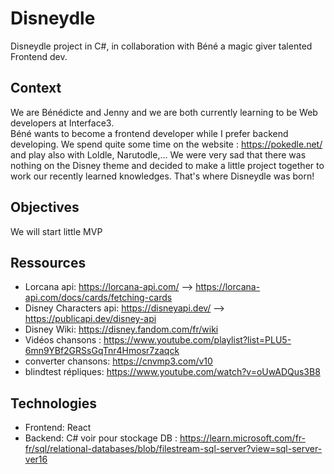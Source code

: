 # Disneydle
Disneydle project in C#, in collaboration with Béné a magic giver talented Frontend dev. 
## Context
We are Bénédicte and Jenny and we are both currently learning to be Web developers at Interface3.  
Béné wants to become a frontend developer while I prefer backend developing.
We spend quite some time on the website : https://pokedle.net/ and play also with Loldle, Narutodle,... 
We were very sad that there was nothing on the Disney theme and decided to make a little project together to work our recently learned knowledges.
That's where Disneydle was born!

## Objectives
We will start little 
MVP

## Ressources
- Lorcana api: https://lorcana-api.com/
 --> https://lorcana-api.com/docs/cards/fetching-cards
- Disney Characters api: https://disneyapi.dev/
--> https://publicapi.dev/disney-api
- Disney Wiki: https://disney.fandom.com/fr/wiki
- Vidéos chansons : https://www.youtube.com/playlist?list=PLU5-6mn9YBf2GRSsGqTnr4Hmosr7zaqck
- converter chansons: https://cnvmp3.com/v10
- blindtest répliques: https://www.youtube.com/watch?v=oUwADQus3B8

## Technologies
- Frontend: React
- Backend: C#
voir pour stockage DB : https://learn.microsoft.com/fr-fr/sql/relational-databases/blob/filestream-sql-server?view=sql-server-ver16


